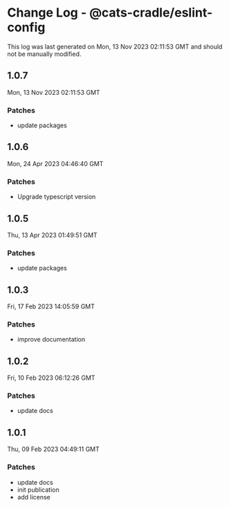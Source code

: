 # Change Log - @cats-cradle/eslint-config

This log was last generated on Mon, 13 Nov 2023 02:11:53 GMT and should not be manually modified.

## 1.0.7
Mon, 13 Nov 2023 02:11:53 GMT

### Patches

- update packages

## 1.0.6
Mon, 24 Apr 2023 04:46:40 GMT

### Patches

- Upgrade typescript version

## 1.0.5
Thu, 13 Apr 2023 01:49:51 GMT

### Patches

- update packages

## 1.0.3
Fri, 17 Feb 2023 14:05:59 GMT

### Patches

- improve documentation

## 1.0.2
Fri, 10 Feb 2023 06:12:26 GMT

### Patches

- update docs

## 1.0.1
Thu, 09 Feb 2023 04:49:11 GMT

### Patches

- update docs
- init publication
- add license

